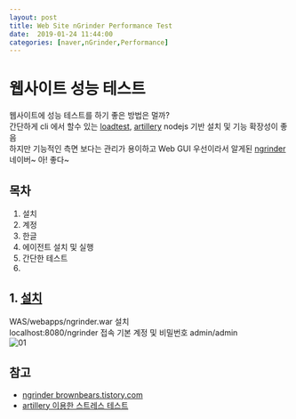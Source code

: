 ```yaml
---
layout: post
title: Web Site nGrinder Performance Test
date:  2019-01-24 11:44:00 
categories: [naver,nGrinder,Performance]
---
```

# 웹사이트 성능 테스트

웹사이트에 성능 테스트를 하기 좋은 방법은 멀까?  
간단하게 cli 에서 할수 있는 [loadtest](https://www.npmjs.com/package/loadtest), [artillery](https://www.npmjs.com/package/artillery) nodejs 기반 설치 및 기능 확장성이 좋음  
하지만 기능적인 측면 보다는 관리가 용이하고 Web GUI 우선이라서 알게된 [ngrinder](https://github.com/naver/ngrinder) 네이버~ 아! 좋다~

## 목차

1. 설치
2. 계정
3. 한글
4. 에이전트 설치 및 실행
5. 간단한 테스트
6. 

## 1. [설치](https://github.com/naver/ngrinder/wiki/Installation-Guide)
WAS/webapps/ngrinder.war 설치  
localhost:8080/ngrinder 접속 기본 계정 및 비밀번호 admin/admin  
![01](https://user-images.githubusercontent.com/8334910/51687151-4d13a780-2035-11e9-8762-b46218747399.png)


## 참고
- [ngrinder brownbears.tistory.com](https://brownbears.tistory.com/category/nGrinder)
- [artillery 이용한 스트레스 테스트](https://blog.outsider.ne.kr/1238)
